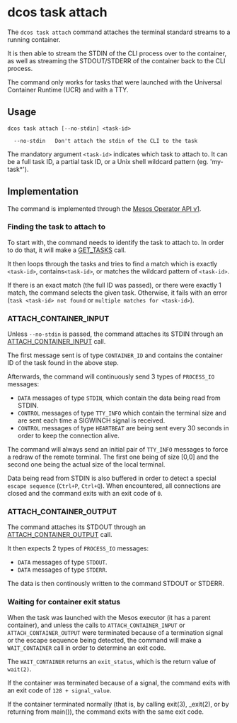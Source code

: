 # dcos task attach

The `dcos task attach` command attaches the terminal standard streams to a running container.

It is then able to stream the STDIN of the CLI process over to the container, as well as
streaming the STDOUT/STDERR of the container back to the CLI process.

The command only works for tasks that were launched with the Universal Container Runtime (UCR)
and with a TTY.

## Usage

``` terminal
dcos task attach [--no-stdin] <task-id>

  --no-stdin   Don't attach the stdin of the CLI to the task
```

The mandatory argument `<task-id>` indicates which task to attach to. It can be a full task ID,
a partial task ID, or a Unix shell wildcard pattern (eg. 'my-task*').

## Implementation

The command is implemented through the [Mesos Operator API v1](http://mesos.apache.org/documentation/latest/operator-http-api).

### Finding the task to attach to

To start with, the command needs to identify the task to attach to. In order to do that, it will make
a [GET_TASKS](http://mesos.apache.org/documentation/latest/operator-http-api/#get_tasks) call.

It then loops through the tasks and tries to find a match which is exactly `<task-id>`,
contains`<task-id>`, or matches the wildcard pattern of `<task-id>`.

If there is an exact match (the full ID was passed), or there were exactly 1 match, the command selects the given task. Otherwise, it fails with an error (`task <task-id> not found` or `multiple matches for <task-id>`).

### ATTACH_CONTAINER_INPUT

Unless `--no-stdin` is passed, the command attaches its STDIN through an [ATTACH_CONTAINER_INPUT](http://mesos.apache.org/documentation/latest/operator-http-api/#attach_container_input) call.

The first message sent is of type `CONTAINER_ID` and contains the container ID of the task found in the above step.

Afterwards, the command will continuously send 3 types of `PROCESS_IO` messages:

- `DATA` messages of type `STDIN`, which contain the data being read from STDIN.
- `CONTROL` messages of type `TTY_INFO` which contain the terminal size and are sent each time a SIGWINCH signal is received.
- `CONTROL` messages of type `HEARTBEAT` are being sent every 30 seconds in order to keep the connection alive.

The command will always send an initial pair of `TTY_INFO` messages to force a redraw of the remote
terminal. The first one being of size [0,0] and the second one being the actual size of the local terminal.

Data being read from STDIN is also buffered in order to detect a special `escape sequence` (`Ctrl+P`, `Ctrl+Q`).
When encountered, all connections are closed and the command exits with an exit code of `0`.

### ATTACH_CONTAINER_OUTPUT

The command attaches its STDOUT through an [ATTACH_CONTAINER_OUTPUT](http://mesos.apache.org/documentation/latest/operator-http-api/#attach_container_output) call.

It then expects 2 types of `PROCESS_IO` messages:

- `DATA` messages of type `STDOUT`.
- `DATA` messages of type `STDERR`.

The data is then continously written to the command STDOUT or STDERR.

### Waiting for container exit status

When the task was launched with the Mesos executor (it has a parent container), and unless the calls to
`ATTACH_CONTAINER_INPUT` or `ATTACH_CONTAINER_OUTPUT` were terminated because of a termination signal or
the escape sequence being detected, the command will make a `WAIT_CONTAINER` call in order to determine
an exit code.

The `WAIT_CONTAINER` returns an `exit_status`, which is the return value of `wait(2)`.

If the container was terminated because of a signal, the command exits with an exit code of `128 + signal_value`.

If the container terminated normally (that is, by calling exit(3), _exit(2), or by returning from main()),
the command exits with the same exit code.
